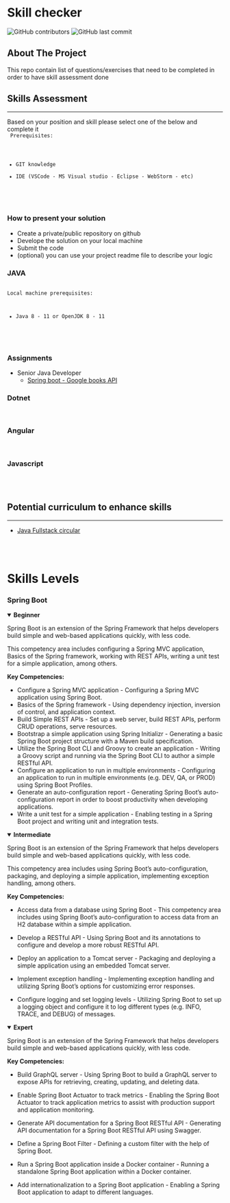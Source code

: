 # Skill checker
![GitHub contributors](https://img.shields.io/github/contributors/salahawad/skillchecker?style=for-the-badge)
![GitHub last commit](https://img.shields.io/github/last-commit/salahawad/skillchecker?style=for-the-badge)
## About The Project
This repo contain list of questions/exercises that need to be completed in order to have skill assessment done


## Skills Assessment
***
Based on your position and skill please select one of the below and complete it
<br/>
<code>
Prerequisites:
* GIT knowledge
* IDE (VSCode - MS Visual studio - Eclipse - WebStorm - etc)
</code>
<br/>

### How to present your solution
* Create a private/public repository on github
* Develope the solution on your local machine
* Submit the code
* (optional) you can use your project readme file to describe your logic
### JAVA
<code>
Local machine prerequisites:

* Java 8 - 11 or OpenJDK 8 - 11
</code>
<br/>

### Assignments
* Senior Java Developer
  * [Spring boot - Google books API](JavaSpringGoogleBooks.md)
### Dotnet
<br/>

### Angular
<br/>

### Javascript
<br/>


<br/>

## Potential curriculum to enhance skills
***
* [Java Fullstack circular](JavaFullstackCircular.md)

<br/>
<br/>

# Skills Levels
### Spring Boot

<details open>
<summary> <b> Beginner </b></summary>

Spring Boot is an extension of the Spring Framework that helps developers build simple and web-based applications quickly, with less code.

This competency area includes configuring a Spring MVC application, Basics of the Spring framework, working with REST APIs, writing a unit test for a simple application, among others. 

**Key Competencies:**

* Configure a Spring MVC application - ​Configuring a Spring MVC application using Spring Boot.
* Basics of the Spring framework - Using dependency injection, inversion of control, and application context.
* Build Simple REST APIs - Set up a web server, build REST APIs, perform CRUD operations, serve resources.
* Bootstrap a simple application using Spring Initializr - ​Generating a basic Spring Boot project structure with a Maven build specification.
* Utilize the Spring Boot CLI and Groovy to create an application​ - Writing a Groovy script and running via the Spring Boot CLI to author a simple RESTful API.
* Configure an application to run in multiple environments​ - Configuring an application to run in multiple environments (e.g. DEV, QA, or PROD) using Spring Boot Profiles.
* Generate an auto-configuration report ​- Generating Spring Boot’s auto-configuration report in order to boost productivity when developing applications.
* Write a unit test for a simple application​ - Enabling testing in a Spring Boot project and writing unit and integration tests.
 </details>

<details open>
<summary> <b> Intermediate </b></summary>
 

Spring Boot is an extension of the Spring Framework that helps developers build simple and web-based applications quickly, with less code.

This competency area includes using Spring Boot’s auto-configuration, packaging, and deploying a simple application, implementing exception handling, among others. 

**Key Competencies:**

* Access data from a database using Spring Boot ​- This competency area includes using Spring Boot’s auto-configuration to access data from an H2 database within a simple application.

* Develop a RESTful API​ - Using Spring Boot and its annotations to configure and develop a more robust RESTful API.

* Deploy an application to a Tomcat server​ - Packaging and deploying a simple application using an embedded Tomcat server.

* Implement exception handling​ - Implementing exception handling and utilizing Spring Boot’s options for customizing error responses.

* Configure logging and set logging levels​ - Utilizing Spring Boot to set up a logging object and configure it to log different types (e.g. INFO, TRACE, and DEBUG) of messages. 
 </details>


<details open>
<summary> <b> Expert </b></summary>

 Spring Boot is an extension of the Spring Framework that helps developers build simple and web-based applications quickly, with less code.

**Key Competencies:**

* Build GraphQL server - ​Using Spring Boot to build a GraphQL server to expose APIs for retrieving, creating, updating, and deleting data.

* Enable Spring Boot Actuator to track metrics -​ Enabling the Spring Boot Actuator to track application metrics to assist with production support and application monitoring.

* Generate API documentation for a Spring Boot RESTful API ​- Generating API documentation for a Spring Boot RESTful API using Swagger.

* Define a Spring Boot Filter​ - Defining a custom filter with the help of Spring Boot.

* Run a Spring Boot application inside a Docker container​ - Running a standalone Spring Boot application within a Docker container.

* Add internationalization to a Spring Boot application​ - Enabling a Spring Boot application to adapt to different languages.
 </details>